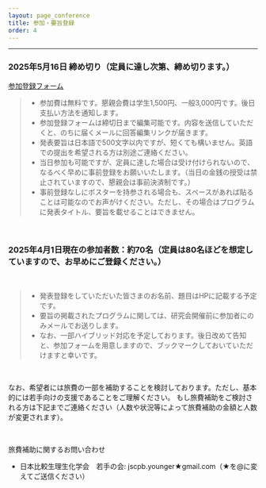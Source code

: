 ```yaml
---
layout: page_conference
title: 参加・要旨登録
order: 4
---
```

***

### 2025年5月16日 締め切り（定員に達し次第、締め切ります。）

<a href="https://docs.google.com/forms/d/e/1FAIpQLSfq8GA7E7LMyP78fGL7rFZV4hzA1bGYx6zy3UzEb74pd0jR1g/viewform?usp=dialog" target="_blank" rel="noopener noreferrer">参加登録フォーム</a>

> - 参加費は無料です。懇親会費は学生1,500円、一般3,000円です。後日支払い方法を通知します。
> - 参加登録フォームは締切日まで編集可能です。内容を送信していただくと、のちに届くメールに回答編集リンクが届きます。
> - 発表要旨は日本語で500文字以内ですが、短くても構いません。英語での提出を希望される方は別途ご連絡ください。
> - 当日参加も可能ですが、定員に達した場合は受け付けられないので、なるべく早めに事前登録をお願いいたします。（当日の金銭の授受は禁止されていますので、懇親会は事前決済制です。）
> - 事前登録なしにポスターを持参される場合も、スペースがあれば貼ることは可能なのでお声がけください。ただし、その場合はプログラムに発表タイトル、要旨を載せることはできません。

<br>

### 2025年4月1日現在の参加者数：約70名（定員は80名ほどを想定していますので、お早めにご登録ください。）

<br>

> - 発表登録をしていただいた皆さまのお名前、題目はHPに記載する予定です。
> - 要旨の掲載されたプログラムに関しては、研究会開催前に参加者にのみメールでお送りします。
> - なお、一部ハイブリッド対応を予定しております。後日改めて告知と、参加フォームを用意しますので、ブックマークしておいていただけますと幸いです。

<br>

なお、希望者には旅費の一部を補助することを検討しております。ただし、基本的には若手向けの支援であることをご理解ください。
もし旅費補助をご検討される方は下記までご連絡ください（人数や状況等によって旅費補助の金額と人数が変更されます）。

<br>

旅費補助に関するお問い合わせ
- 日本比較生理生化学会　若手の会:  jscpb.younger★gmail.com（★を@に変えてご送信ください）
